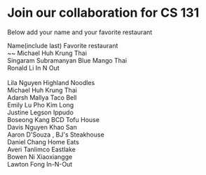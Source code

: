 # Join our collaboration for CS 131

Below add your name and your favorite restaurant
<br>

Name(include last)      Favorite restaurant <br>
~~
Michael Huh             Krung Thai<br>
Singaram Subramanyan    Blue Mango Thai <br>
Ronald Li               In N Out     <br>                                                 
Lila Nguyen             Highland Noodles<br>
Michael Huh             Krung Thai<br>
Adarsh Mallya           Taco Bell<br>
Emily Lu		            Pho Kim Long <br>
Justine Legson		      Ippudo <br>
Boseong Kang		        BCD Tofu House <br>
Davis Nguyen            Khao San<br>
Aaron D'Souza      ,    BJ's Steakhouse <br>
Daniel Chang            Home Eats<br>
Averi Tanlimco          Eastlake<br>
Bowen Ni                Xiaoxiangge<br>
Lawton Fong				      In-N-Out